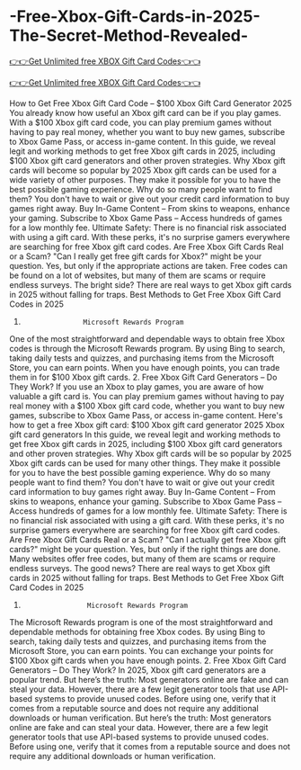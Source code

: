 # -Free-Xbox-Gift-Cards-in-2025-The-Secret-Method-Revealed-

[👉👉Get Unlimited free XBOX Gift Card Codes👈👈](https://md.abdulmanik.com/xbox1/)

[👉👉Get Unlimited free XBOX Gift Card Codes👈👈](https://md.abdulmanik.com/xbox1/)

How to Get Free Xbox Gift Card Code – $100 Xbox Gift Card Generator 2025
 You already know how useful an Xbox gift card can be if you play games.   With a $100 Xbox gift card code, you can play premium games without having to pay real money, whether you want to buy new games, subscribe to Xbox Game Pass, or access in-game content. In this guide, we reveal legit and working methods to get free Xbox gift cards in 2025, including $100 Xbox gift card generators and other proven strategies.
 Why Xbox gift cards will become so popular by 2025 Xbox gift cards can be used for a wide variety of other purposes.     They make it possible for you to have the best possible gaming experience.     Why do so many people want to find them? You don't have to wait or give out your credit card information to buy games right away. Buy In-Game Content – From skins to weapons, enhance your gaming.
 Subscribe to Xbox Game Pass – Access hundreds of games for a low monthly fee.
 Ultimate Safety: There is no financial risk associated with using a gift card. With these perks, it's no surprise gamers everywhere are searching for free Xbox gift card codes.
 Are Free Xbox Gift Cards Real or a Scam?
 "Can I really get free gift cards for Xbox?"      might be your question.      Yes, but only if the appropriate actions are taken. Free codes can be found on a lot of websites, but many of them are scams or require endless surveys.   The bright side? There are real ways to get Xbox gift cards in 2025 without falling for traps.
 Best Methods to Get Free Xbox Gift Card Codes in 2025
 1.                    Microsoft Rewards Program
 One of the most straightforward and dependable ways to obtain free Xbox codes is through the Microsoft Rewards program. By using Bing to search, taking daily tests and quizzes, and purchasing items from the Microsoft Store, you can earn points. When you have enough points, you can trade them in for $100 Xbox gift cards.   2.                    Free Xbox Gift Card Generators – Do They Work?
 If you use an Xbox to play games, you are aware of how valuable a gift card is. You can play premium games without having to pay real money with a $100 Xbox gift card code, whether you want to buy new games, subscribe to Xbox Game Pass, or access in-game content. Here's how to get a free Xbox gift card: $100 Xbox gift card generator 2025 Xbox gift card generators In this guide, we reveal legit and working methods to get free Xbox gift cards in 2025, including $100 Xbox gift card generators and other proven strategies.
 Why Xbox gift cards will be so popular by 2025 Xbox gift cards can be used for many other things. They make it possible for you to have the best possible gaming experience.      Why do so many people want to find them?  You don't have to wait or give out your credit card information to buy games right away.  Buy In-Game Content – From skins to weapons, enhance your gaming.
 Subscribe to Xbox Game Pass – Access hundreds of games for a low monthly fee.
 Ultimate Safety: There is no financial risk associated with using a gift card.  With these perks, it's no surprise gamers everywhere are searching for free Xbox gift card codes.
 Are Free Xbox Gift Cards Real or a Scam?
 "Can I actually get free Xbox gift cards?" might be your question.       Yes, but only if the right things are done. Many websites offer free codes, but many of them are scams or require endless surveys. The good news? There are real ways to get Xbox gift cards in 2025 without falling for traps.
 Best Methods to Get Free Xbox Gift Card Codes in 2025
 1.                     Microsoft Rewards Program
 The Microsoft Rewards program is one of the most straightforward and dependable methods for obtaining free Xbox codes. By using Bing to search, taking daily tests and quizzes, and purchasing items from the Microsoft Store, you can earn points.  You can exchange your points for $100 Xbox gift cards when you have enough points. 2.                     Free Xbox Gift Card Generators – Do They Work?
 In 2025, Xbox gift card generators are a popular trend.  But here’s the truth:
 Most generators online are fake and can steal your data.
 However, there are a few legit generator tools that use API-based systems to provide unused codes.
 Before using one, verify that it comes from a reputable source and does not require any additional downloads or human verification.   But here’s the truth:
 Most generators online are fake and can steal your data.
 However, there are a few legit generator tools that use API-based systems to provide unused codes.
 Before using one, verify that it comes from a reputable source and does not require any additional downloads or human verification.
